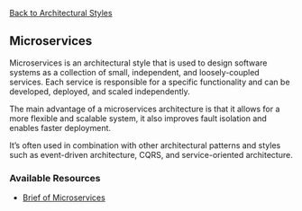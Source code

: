 [Back to Architectural Styles](07-architectural-styles.md)
## Microservices

Microservices is an architectural style that is used to design software systems as a collection of small, independent, and loosely-coupled services. Each service is responsible for a specific functionality and can be developed, deployed, and scaled independently.

The main advantage of a microservices architecture is that it allows for a more flexible and scalable system, it also improves fault isolation and enables faster deployment.

It’s often used in combination with other architectural patterns and styles such as event-driven architecture, CQRS, and service-oriented architecture.
### Available Resources
- [Brief of Microservices](https://microservices.io/patterns/microservices.html)
